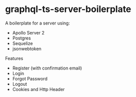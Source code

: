 # graphql-ts-server-boilerplate

A boilerplate for a server using:
* Apollo Server 2
* Postgres
* Sequelize
* jsonwebtoken


Features

* Register (with confirmation email)
* Login
* Forgot Password
* Logout  
* Cookies and Http Header